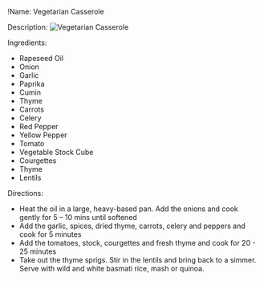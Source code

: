 !Name: Vegetarian Casserole

Description:
![Vegetarian Casserole](https://www.themealdb.com/images/media/meals/vptwyt1511450962.jpg "Vegetarian Casserole")

Ingredients:
- Rapeseed Oil
- Onion
- Garlic
- Paprika
- Cumin
- Thyme
- Carrots
- Celery
- Red Pepper
- Yellow Pepper
- Tomato
- Vegetable Stock Cube
- Courgettes
- Thyme
- Lentils

Directions:
- Heat the oil in a large, heavy-based pan. Add the onions and cook gently for 5 – 10 mins until softened
- Add the garlic, spices, dried thyme, carrots, celery and peppers and cook for 5 minutes
- Add the tomatoes, stock, courgettes and fresh thyme and cook for 20 - 25 minutes
- Take out the thyme sprigs. Stir in the lentils and bring back to a simmer. Serve with wild and white basmati rice, mash or quinoa.

